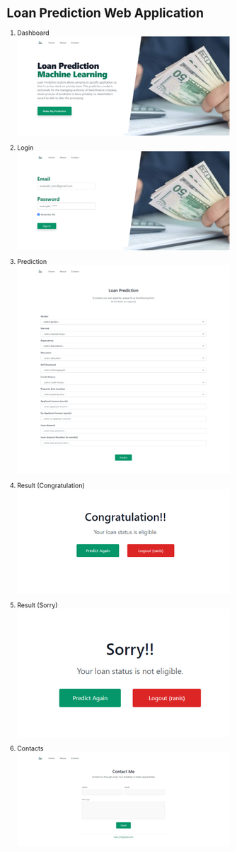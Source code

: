 # Loan Prediction Web Application
1. Dashboard
![](images/dashboard.png)

2. Login
![](images/login.png)

3. Prediction
![](images/prediction.png)

5. Result
(Congratulation)
![](images/result_congrats.png)

5. Result
(Sorry)
![](images/result_sorry.png)

6. Contacts
![](images/contact.png)
